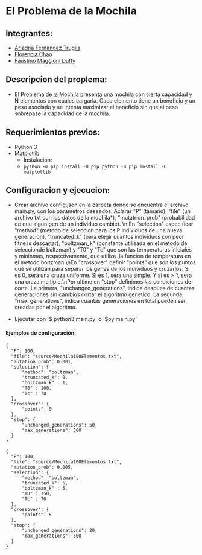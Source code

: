 # El Problema de la Mochila

## Integrantes:
* [Ariadna Fernandez Truglia](https://github.com/arfernandez2000)
* [Florencia Chao](https://github.com/florchao)
* [Faustino Maggioni Duffy](https://github.com/maggioniduffy)

## Descripcion del proplema:
* El Problema de la Mochila presenta una mochila con cierta capacidad y N elementos con cuales cargarla. Cada elemento tiene un beneficio y un peso asociado y se intenta maximizar el beneficio sin que el peso sobrepase la capacidad de la mochila.

## Requerimientos previos:
* Python 3
* Matplotlib
    * Instalacion:
    * `python -m pip install -U pip
       python -m pip install -U matplotlib`

## Configuracion y ejecucion:
* Crear archivo config.json en la carpeta donde se encuentra el archivo main.py, con los parametros deseados. Aclarar "P" (tamaño), "file" (un archivo txt con los datos de la mochila*), "mutatrion_prob" (probabilidad de que algun gen de un individuo cambie). \n En "selection" especificar "method" (metodo de seleccion para los P individuos de una nueva generacion), "truncated_k" (para elegir cuantos individuos con peor fitness descartar), "boltzman_k" (constante utilizada en el metodo de seleccionde boltzman) y "T0" y "Tc" que son las temperaturas iniciales y mininmas, respectivamente, que utiliza ,la funcion de temperatura en el metodo boltzman.\nEn "crossover" definir "points" que son los puntos que se utilizan para separar los genes de los individuos y cruzarlos. Si es 0, sera una cruza uniforme. Si es 1, sera una simple. Y si es > 1, sera una cruza multiple.\nPor ultimo en "stop" definimos las condiciones de corte. La primera, "unchanged_generations", indica despues de cuantas generaciones sin cambios cortar el algoritmo genetico. La segunda, "max_generations", indica cuantas generaciones en total pueden ser creadas por el algoritmo.

* Ejecutar con '$ python3 main.py' o '$py main.py'
#### Ejemplos de configuración:
  
  ```
  {
    "P": 100,
    "file": "source/Mochila100Elementos.txt",
    "mutation_prob": 0.001,
    "selection": {
        "method": "boltzman", 
        "truncated_k": 0,
        "boltzman_k" : 1,
        "T0" : 100,
        "Tc" : 70
    },
    "crossover": {
        "points": 0
    },
    "stop": {
        "unchanged_generations": 50,
        "max_generations": 500
    }
  }
  ```
 
  ```
  {
    "P": 100,
    "file": "source/Mochila100Elementos.txt",
    "mutation_prob": 0.005,
    "selection": {
        "method": "boltzman", 
        "truncated_k": 5,
        "boltzman_k" : 5,
        "T0" : 150,
        "Tc" : 70
    },
    "crossover": {
        "points": 5
    },
    "stop": {
        "unchanged_generations": 20,
        "max_generations": 500
    }
  }
  ```
